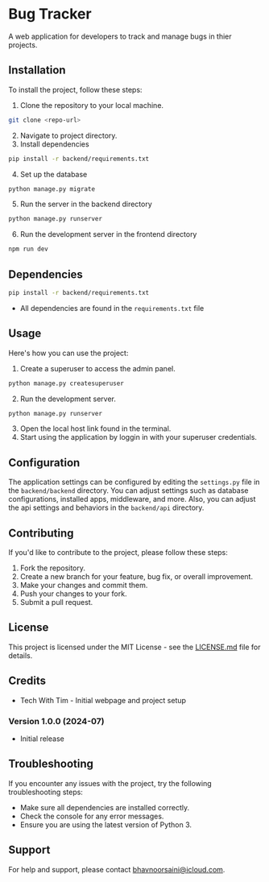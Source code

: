 # Bug Tracker

A web application for developers to track and manage bugs in thier projects.

## Installation

To install the project, follow these steps:

1. Clone the repository to your local machine.
```bash
git clone <repo-url>
```
2. Navigate to project directory.
3. Install dependencies
```bash
pip install -r backend/requirements.txt
```
4. Set up the database
```bash
python manage.py migrate
```
5. Run the server in the backend directory
```bash
python manage.py runserver
```
6. Run the development server in the frontend directory
```bash
npm run dev
```

## Dependencies
```bash
pip install -r backend/requirements.txt
```
- All dependencies are found in the `requirements.txt` file

## Usage

Here's how you can use the project:

1. Create a superuser to access the admin panel.
```bash
python manage.py createsuperuser
```
2. Run the development server. 
```bash
python manage.py runserver
```
3. Open the local host link found in the terminal. 
4. Start using the application by loggin in with your superuser credentials. 

## Configuration

The application settings can be configured by editing the `settings.py` file in the `backend/backend` directory. You can adjust settings such as database configurations, installed apps, middleware, and more. Also, you can adjust the api settings and behaviors in the `backend/api` directory. 

## Contributing

If you'd like to contribute to the project, please follow these steps:

1. Fork the repository.
2. Create a new branch for your feature, bug fix, or overall improvement.
3. Make your changes and commit them.
4. Push your changes to your fork.
5. Submit a pull request.

## License

This project is licensed under the MIT License - see the [LICENSE.md](LICENSE.md) file for details.

## Credits

- Tech With Tim - Initial webpage and project setup

### Version 1.0.0 (2024-07)

- Initial release

## Troubleshooting

If you encounter any issues with the project, try the following troubleshooting steps:

- Make sure all dependencies are installed correctly.
- Check the console for any error messages.
- Ensure you are using the latest version of Python 3.

## Support

For help and support, please contact [bhavnoorsaini@icloud.com](mailto:bhavnoorsaini@icloud.com).
